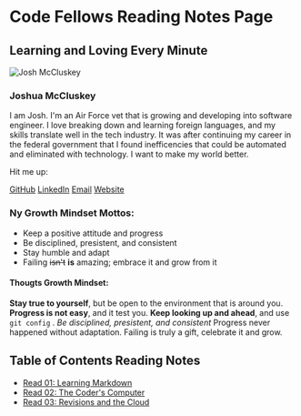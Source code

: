 # Code Fellows Reading Notes Page

## Learning and Loving Every Minute


![Josh McCluskey](https://imgur.com/a/vLN3xt9)
### Joshua McCluskey

I am Josh. I'm an Air Force vet that is growing and developing into software engineer. I love breaking down and learning foreign languages, and my skills translate well in the tech industry. It was after continuing my career in the federal government that I found inefficencies that could be automated and eliminated with technology. I want to make my world better.

Hit me up:

[GitHub](https://github.com/joshuamccluskey)
[LinkedIn](https://www.linkedin.com/in/joshua-mccluskey/)
[Email](jpiiff57@gmail.com)
[Website](https://www.joshmccluskey.com)

### Ny Growth Mindset Mottos:

* Keep a positive attitude and progress
* Be disciplined, presistent, and consistent 
* Stay humble and adapt
* Failing ~~isn't~~ __is__ amazing; embrace it and grow from it

#### Thougts Growth Mindset:

**Stay true to yourself**, but be open to the environment that is around you. **Progress is not easy**, and it test you. **Keep looking up and ahead**, and use `git config` .  *Be disciplined, presistent, and consistent* Progress never happened without adaptation. Failing is truly a gift, celebrate it and grow.



## Table of Contents Reading Notes 

- [Read 01: Learning Markdown](read01.md)
- [Read 02: The Coder's Computer](read02.md)
- [Read 03: Revisions and the Cloud](read03.md)


